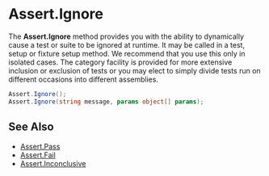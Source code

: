 # Assert.Ignore

The **Assert.Ignore** method provides you with the ability to dynamically cause a
test or suite to be ignored at runtime. It may be called in a test, setup or
fixture setup method. We recommend that you use this only in isolated cases.
The category facility is provided for more extensive inclusion or exclusion of
tests or you may elect to simply divide tests run on different occasions into
different assemblies.

```csharp
Assert.Ignore();
Assert.Ignore(string message, params object[] params);
```

## See Also

* [Assert.Pass](Assert.Pass.md)
* [Assert.Fail](Assert.Fail.md)
* [Assert.Inconclusive](Assert.Inconclusive.md)

